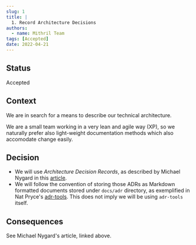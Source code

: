 ```yaml
---
slug: 1
title: |
  1. Record Architecture Decisions
authors:
  - name: Mithril Team
tags: [Accepted]
date: 2022-04-21
---
```


## Status

Accepted

## Context

We are in search for a means to describe our technical architecture.

We are a small team working in a very lean and agile way (XP), so we naturally
prefer also light-weight documentation methods which also accomodate change
easily.

## Decision

- We will use _Architecture Decision Records_, as described by Michael Nygard in
  this
  [article](http://thinkrelevance.com/blog/2011/11/15/documenting-architecture-decisions).
- We will follow the convention of storing those ADRs as Markdown formatted
  documents stored under `docs/adr` directory, as exemplified in Nat Pryce's
  [adr-tools](https://github.com/npryce/adr-tools). This does not imply we will
  be using `adr-tools` itself.

## Consequences

See Michael Nygard's article, linked above.
